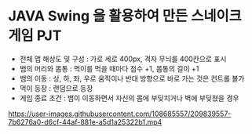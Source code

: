 <h1>JAVA Swing 을 활용하여 만든 스네이크 게임 PJT</h1>

- 전체 맵 해상도 및 구성 : 가로 세로 400px, 격자 무늬를 400칸으로 표시
- 뱀의 머리와 몸통 : 먹이를 먹을 때마다 점수 +1, 몸통의 길이 +1
- 뱀의 이동 : 상, 하, 좌, 우로 움직이나 반대 방향으로 바로 가는 것은 컨트롤 불가
- 먹이 등장 : 랜덤으로 등장
- 게임 종료 조건 : 뱀이 이동하면서 자신의 몸에 부딪치거나 벽에 부딪쳤을 경우

https://user-images.githubusercontent.com/108685557/209839557-7b6276a0-d6cf-44af-881e-a5d1a25322b1.mp4
